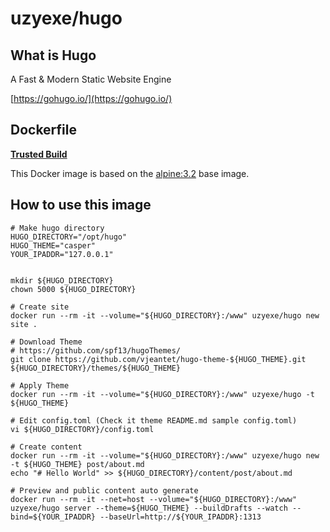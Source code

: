 # uzyexe/hugo

## What is Hugo

A Fast & Modern Static Website Engine

[https://gohugo.io/](https://gohugo.io/)

## Dockerfile

[**Trusted Build**](https://registry.hub.docker.com/u/uzyexe/hugo/)

This Docker image is based on the [alpine:3.2](https://registry.hub.docker.com/_/alpine/) base image.

## How to use this image

```
# Make hugo directory
HUGO_DIRECTORY="/opt/hugo"
HUGO_THEME="casper"
YOUR_IPADDR="127.0.0.1"


mkdir ${HUGO_DIRECTORY}
chown 5000 ${HUGO_DIRECTORY}

# Create site
docker run --rm -it --volume="${HUGO_DIRECTORY}:/www" uzyexe/hugo new site .

# Download Theme 
# https://github.com/spf13/hugoThemes/
git clone https://github.com/vjeantet/hugo-theme-${HUGO_THEME}.git ${HUGO_DIRECTORY}/themes/${HUGO_THEME}

# Apply Theme
docker run --rm -it --volume="${HUGO_DIRECTORY}:/www" uzyexe/hugo -t ${HUGO_THEME}

# Edit config.toml (Check it theme README.md sample config.toml) 
vi ${HUGO_DIRECTORY}/config.toml

# Create content
docker run --rm -it --volume="${HUGO_DIRECTORY}:/www" uzyexe/hugo new -t ${HUGO_THEME} post/about.md
echo "# Hello World" >> ${HUGO_DIRECTORY}/content/post/about.md

# Preview and public content auto generate
docker run --rm -it --net=host --volume="${HUGO_DIRECTORY}:/www" uzyexe/hugo server --theme=${HUGO_THEME} --buildDrafts --watch --bind=${YOUR_IPADDR} --baseUrl=http://${YOUR_IPADDR}:1313

```
